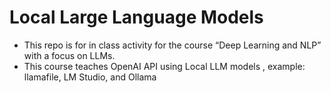 # Local Large Language Models 

* This repo is for in class activity for the course “Deep Learning and NLP” with a focus on LLMs. 
* This course teaches OpenAI API using Local LLM models , example: llamafile, LM Studio, and Ollama 